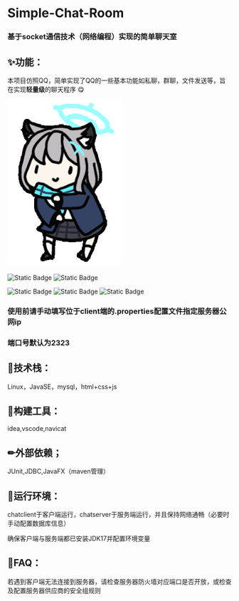 # Simple-Chat-Room

### 基于socket通信技术（网络编程）实现的简单聊天室

## ✨功能：

本项目仿照QQ，简单实现了QQ的一些基本功能如私聊，群聊，文件发送等，旨在实现**轻量级**的聊天程序 😋


![show](https://github.com/Torchman005/Simple-chat-room/blob/main/show.gif)



![Static Badge](https://img.shields.io/badge/Language-Java-orange?style=plastic)
![Static Badge](https://img.shields.io/badge/Language-SQL-blue?style=plastic)

![Static Badge](https://img.shields.io/badge/Language-HTML-purple?style=plastic)
![Static Badge](https://img.shields.io/badge/Language-CSS-green?style=plastic)
![Static Badge](https://img.shields.io/badge/Language-JavaScript-yellow?style=plastic)


### 使用前请手动填写位于client端的.properties配置文件指定服务器公网ip

### 端口号默认为2323


## 🎉技术栈：

Linux，JavaSE，mysql，html+css+js

## 🔧构建工具：

idea,vscode,navicat

## ✏外部依赖；

JUnit,JDBC,JavaFX（maven管理）

## 📌运行环境：

chatclient于客户端运行，chatserver于服务端运行，并且保持网络通畅（必要时手动配置数据库信息）

确保客户端与服务端都已安装JDK17并配置环境变量

## 🔔FAQ：

若遇到客户端无法连接到服务器，请检查服务器防火墙对应端口是否开放，或检查及配置服务器供应商的安全组规则
